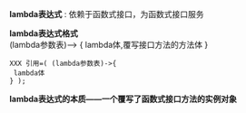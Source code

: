 **lambda表达式** : 依赖于函数式接口，为函数式接口服务   

**lambda表达式格式**  
(lambda参数表)—> { lambda体,覆写接口方法的方法体 }   
```
XXX 引用=( (lambda参数表)->{
 lambda体
} );
```

**lambda表达式的本质——一个覆写了函数式接口方法的实例对象**   